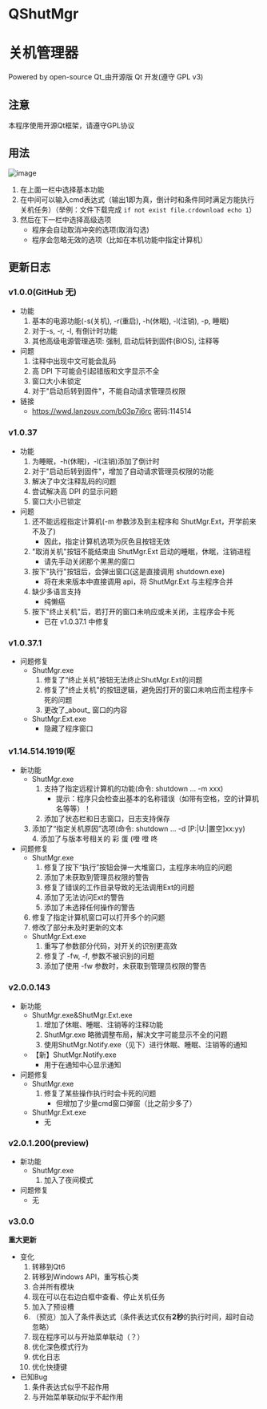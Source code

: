 # QShutMgr
# 关机管理器  
    
Powered by open-source Qt\_由开源版 Qt 开发(遵守 GPL v3)  
   
## 注意  
本程序使用开源Qt框架，请遵守GPL协议  
   
## 用法
![image](https://github.com/CommandPrompt-Wang/QShutMgr/assets/62493399/c6399a0e-0e17-4786-b5eb-254fc6623d0d)

1. 在上面一栏中选择基本功能<br>
1. 在中间可以输入cmd表达式（输出1即为真，倒计时和条件同时满足方能执行关机任务）（举例：文件下载完成 `if not exist file.crdownload echo 1`）
1. 然后在下一栏中选择高级选项<br>    
    - 程序会自动取消冲突的选项(取消勾选)<br>
    - 程序会忽略无效的选项（比如在本机功能中指定计算机）
  
## 更新日志
### v1.0.0(GitHub 无)
- 功能  
    1. 基本的电源功能(-s(关机), -r(重启), -h(休眠), -l(注销), -p, 睡眠)  
    2. 对于-s, -r, -l, 有倒计时功能   
    3. 其他高级电源管理选项: 强制, 启动后转到固件(BIOS), 注释等  
- 问题  
     1. 注释中出现中文可能会乱码  
     2. 高 DPI 下可能会引起错版和文字显示不全  
	 3. 窗口大小未锁定  
     4. 对于"启动后转到固件"，不能自动请求管理员权限  
- 链接  
     - https://wwd.lanzouv.com/b03p7i6rc	密码:114514
  
### v1.0.37
- 功能  
    1. 为睡眠，-h(休眠)，-l(注销)添加了倒计时  
    2. 对于"启动后转到固件"，增加了自动请求管理员权限的功能  
    3. 解决了中文注释乱码的问题  
    4. 尝试解决高 DPI 的显示问题  
    5. 窗口大小已锁定  
- 问题  
    1. 还不能远程指定计算机(-m 参数涉及到主程序和 ShutMgr.Ext，开学前来不及了)  
        - 因此，指定计算机选项为灰色且按钮无效  
    2. "取消关机"按钮不能结束由 ShutMgr.Ext 启动的睡眠，休眠，注销进程  
        - 请先手动关闭那个黑黑的窗口
    3. 按下"执行"按钮后，会弹出窗口(这是直接调用 shutdown.exe)  
        - 将在未来版本中直接调用 api，将 ShutMgr.Ext 与主程序合并  
    4. 缺少多语言支持  
        - 纯懒癌  
    5. 按下"终止关机"后，若打开的窗口未响应或未关闭，主程序会卡死  
    	- 已在 v1.0.37.1 中修复  
### v1.0.37.1
- 问题修复
    - ShutMgr.exe  
        1. 修复了“终止关机”按钮无法终止ShutMgr.Ext的问题  
        2. 修复了"终止关机"的按钮逻辑，避免因打开的窗口未响应而主程序卡死的问题  
        3. 更改了_about_ 窗口的内容  
    - ShutMgr.Ext.exe  
        - 隐藏了程序窗口   
  
### v1.14.514.1919(呕   
- 新功能   
    - ShutMgr.exe   
        1. 支持了指定远程计算机的功能(命令: shutdown ... -m xxx)   
            - 提示：程序只会检查出基本的名称错误（如带有空格，空的计算机名等等）！   
        2. 添加了状态栏和日志窗口，日志支持保存  
	3. 添加了“指定关机原因”选项(命令: shutdown ... -d [P:|U:|置空]xx:yy)  
        4. 添加了与版本号相关的 彩 蛋 (噔 噔 咚    
- 问题修复   
    - ShutMgr.exe   
        1. 修复了按下“执行”按钮会弹一大堆窗口，主程序未响应的问题   
        2. 添加了未获取到管理员权限的警告   
        3. 修复了错误的工作目录导致的无法调用Ext的问题   
        4. 添加了无法访问Ext的警告   
        5. 添加了未选择任何操作的警告  
	6. 修复了指定计算机窗口可以打开多个的问题
	7. 修改了部分未及时更新的文本
    - ShutMgr.Ext.exe   
        1. 重写了参数部分代码，对开关的识别更高效   
        2. 修复了 -fw, -f, 参数不被识别的问题   
        3. 添加了使用 -fw 参数时，未获取到管理员权限的警告   

### v2.0.0.143  
- 新功能  
    - ShutMgr.exe&ShutMgr.Ext.exe  
        1. 增加了休眠、睡眠、注销等的注释功能  
        2. ShutMgr.exe 略微调整布局，解决文字可能显示不全的问题  
        3. 使用ShutMgr.Notify.exe（见下）进行休眠、睡眠、注销等的通知  
    - 【新】ShutMgr.Notify.exe  
        - 用于在通知中心显示通知  
- 问题修复  
    - ShutMgr.exe  
        1. 修复了某些操作执行时会卡死的问题  
            - 但增加了少量cmd窗口弹窗（比之前少多了）  
    - ShutMgr.Ext.exe  
        - 无  
        
### v2.0.1.200(preview)   
- 新功能   
    - ShutMgr.exe  
        1. 加入了夜间模式  
- 问题修复    
    - 无  

### v3.0.0
**重大更新**
- 变化
  1. 转移到Qt6
  2. 转移到Windows API，重写核心类
  3. 合并所有模块
  4. 现在可以在右边白框中查看、停止关机任务
  5. 加入了预设槽
  6. （预览）加入了条件表达式（条件表达式仅有**2秒**的执行时间，超时自动忽略）
  7. 现在程序可以与开始菜单联动（？）
  8. 优化深色模式行为
  9. 优化日志
  10. 优化快捷键
- 已知Bug
  1. 条件表达式似乎不起作用
  2. 与开始菜单联动似乎不起作用
